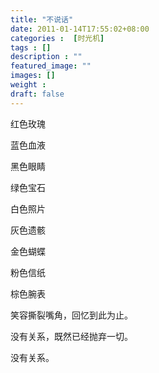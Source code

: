 ```yaml
---
title: "不说话"
date: 2011-01-14T17:55:02+08:00
categories :  [时光机]
tags : []
description : ""
featured_image: ""
images: []
weight : 
draft: false
---
```


红色玫瑰

蓝色血液

黑色眼睛

绿色宝石

白色照片

灰色遗骸

金色蝴蝶

粉色信纸

棕色腕表
<!--more-->
笑容撕裂嘴角，回忆到此为止。

没有关系，既然已经抛弃一切。

没有关系。